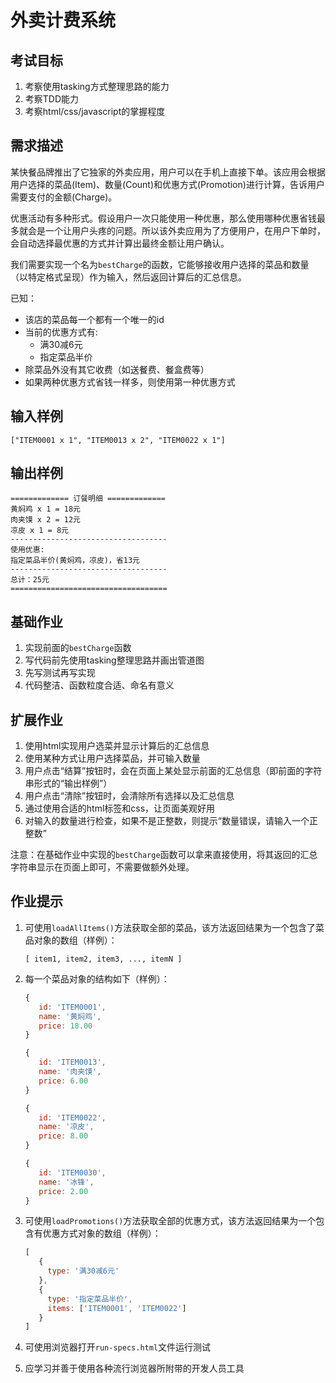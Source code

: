 # 外卖计费系统

## 考试目标

1. 考察使用tasking方式整理思路的能力
2. 考察TDD能力
3. 考察html/css/javascript的掌握程度

## 需求描述

某快餐品牌推出了它独家的外卖应用，用户可以在手机上直接下单。该应用会根据用户选择的菜品(Item)、数量(Count)和优惠方式(Promotion)进行计算，告诉用户需要支付的金额(Charge)。

优惠活动有多种形式。假设用户一次只能使用一种优惠，那么使用哪种优惠省钱最多就会是一个让用户头疼的问题。所以该外卖应用为了方便用户，在用户下单时，会自动选择最优惠的方式并计算出最终金额让用户确认。

我们需要实现一个名为`bestCharge`的函数，它能够接收用户选择的菜品和数量（以特定格式呈现）作为输入，然后返回计算后的汇总信息。

已知：

- 该店的菜品每一个都有一个唯一的id
- 当前的优惠方式有:
  - 满30减6元
  - 指定菜品半价
- 除菜品外没有其它收费（如送餐费、餐盒费等）
- 如果两种优惠方式省钱一样多，则使用第一种优惠方式

输入样例
-------

```
["ITEM0001 x 1", "ITEM0013 x 2", "ITEM0022 x 1"]
```

输出样例
-------

```
============= 订餐明细 =============
黄焖鸡 x 1 = 18元
肉夹馍 x 2 = 12元
凉皮 x 1 = 8元
-----------------------------------
使用优惠:
指定菜品半价(黄焖鸡，凉皮)，省13元
-----------------------------------
总计：25元
===================================
```

## 基础作业

1. 实现前面的`bestCharge`函数
1. 写代码前先使用tasking整理思路并画出管道图
2. 先写测试再写实现
3. 代码整洁、函数粒度合适、命名有意义

## 扩展作业

1. 使用html实现用户选菜并显示计算后的汇总信息
2. 使用某种方式让用户选择菜品，并可输入数量
3. 用户点击“结算”按钮时，会在页面上某处显示前面的汇总信息（即前面的字符串形式的“输出样例”）
4. 用户点击“清除”按钮时，会清除所有选择以及汇总信息
5. 通过使用合适的html标签和css，让页面美观好用
6. 对输入的数量进行检查，如果不是正整数，则提示“数量错误，请输入一个正整数”

注意：在基础作业中实现的`bestCharge`函数可以拿来直接使用，将其返回的汇总字符串显示在页面上即可，不需要做额外处理。

## 作业提示

1. 可使用```loadAllItems()```方法获取全部的菜品，该方法返回结果为一个包含了菜品对象的数组（样例）：

   ```
   [ item1, item2, item3, ..., itemN ]
   ```

2. 每一个菜品对象的结构如下（样例）：

   ```javascript
   {
      id: 'ITEM0001',
      name: '黄焖鸡',
      price: 18.00
   }
   ```

   ```javascript
   {
      id: 'ITEM0013',
      name: '肉夹馍',
      price: 6.00
   }
   ```

   ```javascript
   {
      id: 'ITEM0022',
      name: '凉皮',
      price: 8.00
   }
   ```

   ```javascript
   {
      id: 'ITEM0030',
      name: '冰锋',
      price: 2.00
   }
   ```

3. 可使用```loadPromotions()```方法获取全部的优惠方式，该方法返回结果为一个包含有优惠方式对象的数组（样例）：


   ```javascript
   [
      {
        type: '满30减6元'
      },
      {
        type: '指定菜品半价',
        items: ['ITEM0001', 'ITEM0022']
      }
   ]
   ```

4. 可使用浏览器打开`run-specs.html`文件运行测试

5. 应学习并善于使用各种流行浏览器所附带的开发人员工具
